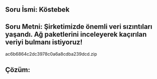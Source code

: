 
## Soru İsmi: Köstebek

## Soru Metni: Şirketimizde önemli veri sızıntıları yaşandı. Ağ paketlerini inceleyerek kaçırılan veriyi bulmanı istiyoruz! 
ac6b6864c2dc3978c0a6a8cdba239dcd.zip

## Çözüm: 

